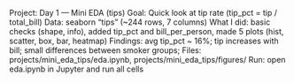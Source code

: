 Project: Day 1 — Mini EDA (tips)
Goal: Quick look at tip rate (tip_pct = tip / total_bill)
Data: seaborn “tips” (~244 rows, 7 columns)
What I did: basic checks (shape, info), added tip_pct and bill_per_person, made 5 plots (hist, scatter, box, bar, heatmap)
Findings: avg tip_pct ~ 16%; tip increases with bill; small differences between smoker groups;
Files: projects/mini_eda_tips/eda.ipynb, projects/mini_eda_tips/figures/
Run: open eda.ipynb in Jupyter and run all cells